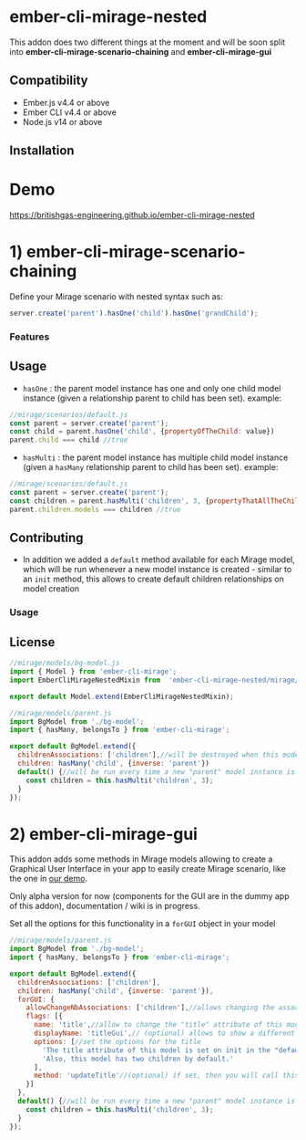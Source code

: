 # ember-cli-mirage-nested

This addon does two different things at the moment and will be soon split into **ember-cli-mirage-scenario-chaining** and **ember-cli-mirage-gui**


## Compatibility

* Ember.js v4.4 or above
* Ember CLI v4.4 or above
* Node.js v14 or above


## Installation

# Demo

https://britishgas-engineering.github.io/ember-cli-mirage-nested

# 1) ember-cli-mirage-scenario-chaining

Define your Mirage scenario with nested syntax such as:

```javascript
server.create('parent').hasOne('child').hasOne('grandChild');
```

### Features

## Usage

* `hasOne` : the parent model instance has one and only one child model instance (given a relationship parent to child has been set).
example:
```javascript
//mirage/scenarios/default.js
const parent = server.create('parent');
const child = parent.hasOne('child', {propertyOfTheChild: value})
parent.child === child //true
```

* `hasMulti` : the parent model instance has multiple child model instance (given a `hasMany` relationship parent to child has been set).
example:
```javascript
//mirage/scenarios/default.js
const parent = server.create('parent');
const children = parent.hasMulti('children', 3, {propertyThatAllTheChildrenWillHave: value})
parent.children.models === children //true
```

## Contributing

* In addition we added a `default` method available for each Mirage model, which will be run whenever a new model instance is created - similar to an `init` method, this allows to create default children relationships on model creation

### Usage

## License

```javascript
//mirage/models/bg-model.js
import { Model } from 'ember-cli-mirage';
import EmberCliMirageNestedMixin from  'ember-cli-mirage-nested/mirage/bg-model-mixin';

export default Model.extend(EmberCliMirageNestedMixin);
```

```javascript
//mirage/models/parent.js
import BgModel from './bg-model';
import { hasMany, belongsTo } from 'ember-cli-mirage';

export default BgModel.extend({
  childrenAssociations: ['children'],//will be destroyed when this model instance is destroyed
  children: hasMany('child', {inverse: 'parent'})
  default() {//will be run every time a new "parent" model instance is created
    const children = this.hasMulti('children', 3);
  }
});
```

# 2) ember-cli-mirage-gui

This addon adds some methods in Mirage models allowing to create a Graphical User Interface in your app to easily create Mirage scenario, like the one in [our demo](https://britishgas-engineering.github.io/ember-cli-mirage-nested).

Only alpha version for now (components for the GUI are in the dummy app of this addon), documentation / wiki is in progress.

Set all the options for this functionality in a `forGUI` object in your model

```javascript
//mirage/models/parent.js
import BgModel from './bg-model';
import { hasMany, belongsTo } from 'ember-cli-mirage';

export default BgModel.extend({
  childrenAssociations: ['children'],  
  children: hasMany('child', {inverse: 'parent'}),
  forGUI: {
    allowChangeNbAssociations: ['children'],//allows changing the associations in the GUI
    flags: [{
      name: 'title',//allow to change the "title" attribute of this model in the GUI
      displayName: 'titleGui',// (optional) allows to show a different name for the attribute in the GUI
      options: [//set the options for the title
        'The title attribute of this model is set on init in the "default" hook of the model.',
        'Also, this model has two children by default.'
      ],
      method: 'updateTitle'//(optional) if set, then you will call this method in the model when changing the GUI instead of changing the attribute
    }]
  },
  default() {//will be run every time a new "parent" model instance is created
    const children = this.hasMulti('children', 3);
  }
});
```
